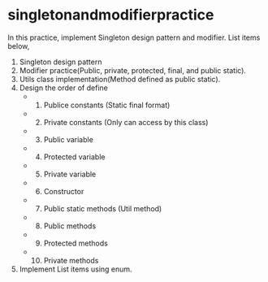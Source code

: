 # singletonandmodifierpractice
In this practice, implement Singleton design pattern and modifier.
List items below,

1. Singleton design pattern
2. Modifier practice(Public, private, protected, final, and public static).
3. Utils class implementation(Method defined as public static).
4. Design the order of define
     * 1. Publice constants (Static final format)
     * 2. Private constants (Only can access by this class)
     * 3. Public variable
     * 4. Protected variable
     * 5. Private variable
     * 6. Constructor
     * 7. Public static methods (Util method)
     * 8. Public methods
     * 9. Protected methods
     * 10. Private methods
5. Implement List items using enum.
